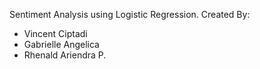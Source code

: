 Sentiment Analysis using Logistic Regression. Created By:
- Vincent Ciptadi
- Gabrielle Angelica
- Rhenald Ariendra P.
